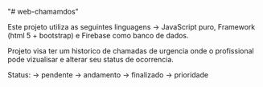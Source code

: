 "# web-chamamdos" 

Este projeto utiliza as seguintes linguagens -> JavaScript puro, Framework (html 5 + bootstrap) e Firebase como banco de dados.

Projeto visa ter um historico de chamadas de urgencia onde o profissional pode vizualisar e alterar seu status de ocorrencia.

Status:
-> pendente
-> andamento
-> finalizado
-> prioridade
